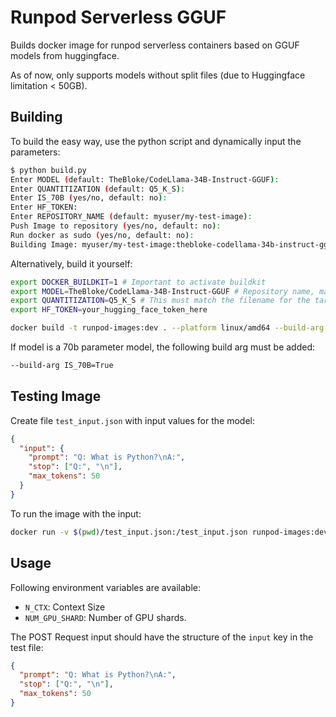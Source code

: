 # Runpod Serverless GGUF

Builds docker image for runpod serverless containers based on GGUF models from huggingface.

As of now, only supports models without split files (due to Huggingface limitation < 50GB).

## Building

To build the easy way, use the python script and dynamically input the parameters:

```bash
$ python build.py
Enter MODEL (default: TheBloke/CodeLlama-34B-Instruct-GGUF):
Enter QUANTITIZATION (default: Q5_K_S):
Enter IS_70B (yes/no, default: no):
Enter HF_TOKEN:
Enter REPOSITORY_NAME (default: myuser/my-test-image):
Push Image to repository (yes/no, default: no):
Run docker as sudo (yes/no, default: no):
Building Image: myuser/my-test-image:thebloke-codellama-34b-instruct-gguf-Q5_K_S-CUBLAS
```

Alternatively, build it yourself:

```bash
export DOCKER_BUILDKIT=1 # Important to activate buildkit
export MODEL=TheBloke/CodeLlama-34B-Instruct-GGUF # Repository name, make sure .gguf files are existend
export QUANTITIZATION=Q5_K_S # This must match the filename for the target quantitization, will download codellama-34b-instruct.Q5_K_S.gguf
export HF_TOKEN=your_hugging_face_token_here

docker build -t runpod-images:dev . --platform linux/amd64 --build-arg HUGGING_FACE_HUB_TOKEN=$HF_TOKEN --build-arg MODEL_NAME=$MODEL --build-arg QUANTITIZATION=$QUANTITIZATION
```

If model is a 70b parameter model, the following build arg must be added:

```bash
--build-arg IS_70B=True
```

## Testing Image

Create file `test_input.json` with input values for the model:

```json
{
  "input": {
    "prompt": "Q: What is Python?\nA:",
    "stop": ["Q:", "\n"],
    "max_tokens": 50
  }
}
```

To run the image with the input:

```bash
docker run -v $(pwd)/test_input.json:/test_input.json runpod-images:dev
```

## Usage

Following environment variables are available:

- `N_CTX`: Context Size
- `NUM_GPU_SHARD`: Number of GPU shards.

The POST Request input should have the structure of the `input` key in the test file:

```json
{
  "prompt": "Q: What is Python?\nA:",
  "stop": ["Q:", "\n"],
  "max_tokens": 50
}
```
